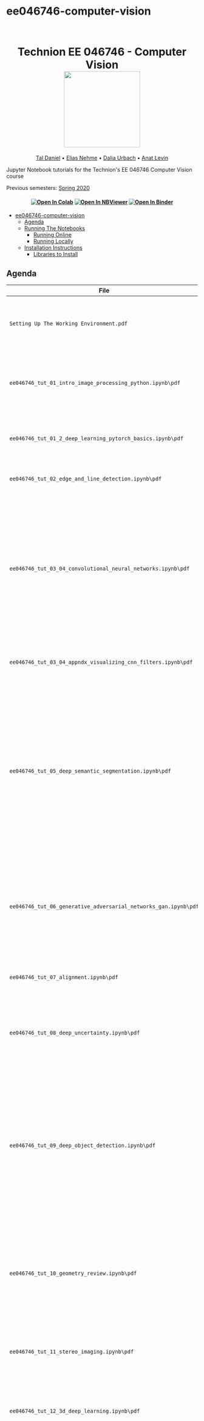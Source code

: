 # ee046746-computer-vision

<h1 align="center">
  <br>
Technion EE 046746 - Computer Vision
  <br>
  <img src="https://raw.githubusercontent.com/taldatech/ee046746-computer-vision/master/assets/tut_track_anim.gif" height="200">
</h1>
  <p align="center">
    <a href="https://taldatech.github.io">Tal Daniel</a> •
    <a href="https://eliasnehme.github.io/">Elias Nehme</a> •
    <a href="https://github.com/dahliau">Dalia Urbach</a> •
  <a href="https://webee.technion.ac.il/people/anat.levin/">Anat Levin</a>
  </p>

Jupyter Notebook tutorials for the Technion's EE 046746 Computer Vision course

Previous semesters: <a href="https://github.com/taldatech/ee046746-computer-vision/tree/spring20">Spring 2020</a>

<h4 align="center">
    <a href="https://colab.research.google.com/github/taldatech/ee046746-computer-vision"><img src="https://colab.research.google.com/assets/colab-badge.svg" alt="Open In Colab"/></a>
    <a href="https://nbviewer.jupyter.org/github/taldatech/ee046746-computer-vision/tree/master/"><img src="https://jupyter.org/assets/main-logo.svg" alt="Open In NBViewer"/></a>
    <a href="https://mybinder.org/v2/gh/taldatech/ee046746-computer-vision/master"><img src="https://mybinder.org/badge_logo.svg" alt="Open In Binder"/></a>

</h4>

- [ee046746-computer-vision](#ee046746-computer-vision)
  * [Agenda](#agenda)
  * [Running The Notebooks](#running-the-notebooks)
    + [Running Online](#running-online)
    + [Running Locally](#running-locally)
  * [Installation Instructions](#installation-instructions)
    + [Libraries to Install](#libraries-to-install)
  

## Agenda

|File       | Topics Covered |
|----------------|---------|
|`Setting Up The Working Environment.pdf`| Guide for installing Anaconda locally with Python 3 and PyTorch, integration with PyCharm and using GPU on Google Colab |
|`ee046746_tut_01_intro_image_processing_python.ipynb\pdf`| Python basics: NumPy, Matplotlib, OpenCV basics: Reading and Writing Images, Basic Image Manipulations, Image Processing 101: Thresholding, Blurring |
|`ee046746_tut_01_2_deep_learning_pytorch_basics.ipynb\pdf`| Deep Learning and PyTorch basics, MNIST, Fashion-MNIST, MULTI-layer Perceptron (MLP), Fully-Connected (FC) |
|`ee046746_tut_02_edge_and_line_detection.ipynb\pdf`| Edge and Line detection, Canny, Hough transform, RANSAC, and SCNN |
|`ee046746_tut_03_04_convolutional_neural_networks.ipynb\pdf`| 2D Convolution (Cross-corelation), Convolution-based Classification, Convolutional Neural Networks (CNNs), Regularization and Overfitting, Dropout, Data Augmentation, CIFAR-10 dataset, Visualizing Filters, The history of CNNs, Applications of CNNs, The problems with CNNs (adversarial attacks, poor generalization, fairness-undesirable biases) |
|`ee046746_tut_03_04_appndx_visualizing_cnn_filters.ipynb\pdf`| Appendix - How to visualize CNN filters and filter activations given image with PyTorch |
|`ee046746_tut_05_deep_semantic_segmentation.ipynb\pdf`| Semantic Segmentation, Intersection over Union (IoU), Average Precision (AP), PASCAL Visual Object Classes, Common Objects in COntext (COCO), Fully Convolutional Network (FCN),Up-Convolution / Transposed-Convolution, Skip connections, Pyramid Scene Parsing Network (PSPNet), 1x1 convolution, Mask R-CNN, DeepLab, Atrous convolution, Conditional Random Field (CRF) |
|`ee046746_tut_06_generative_adversarial_networks_gan.ipynb\pdf`| Generative Adversarial Network (GAN), Explicit/Implicit density estimation, Nash Equilibrium, Mode Collapse, Vanishing/Diminishing Gradient, Conditional GANs, WGAN, EBGAN, BEGAN, Tips for Training GANs, Pix2Pix, CycleGAN |
|`ee046746_tut_07_alignment.ipynb\pdf`| Feature Matching, Parametric Transformations, Image Warping, Image Blending, Panorama Stitching, Kornia |
|`ee046746_tut_08_deep_uncertainty.ipynb\pdf`| Need for Uncertainty, Epistemic and Aleatoric Uncertainty, Logelikihood Modelling, Bayesian Neural Networks, Dropout, Evidental Deep Learning |
|`ee046746_tut_09_deep_object_detection.ipynb\pdf`|Deep Object Detection, Localization, Sliding Windows, IoU, AP, Region-based Convolutional Neural Networks (R-CNN) Family, Fast/er R-CNN, Selective Search, Non-Maximum Supression (NMS), Region of Interest Pooling Layer (RoI), Region Proposal Network (RPN), Anchor boxes, Detectron2, You Only Look Once (YOLO) Family, YOLO V1-V4, Single Shot Multibox Detection (SSD) |
|`ee046746_tut_10_geometry_review.ipynb\pdf`| Camera Models, Camera Matrix, Intrinsic and Extrinsic Parameters, Distortion Models, Camera Calibration, Homography Edge Cases, Epipolar Geometry, Essential/Fundamental Matrix, 8-point Algorithm |
|`ee046746_tut_11_stereo_imaging.ipynb\pdf`| Triangulation, Disparity Maps, Stereo Concept, Stereo Rectification, Stereo Matching, Depth Smoothing, Point Cloud Visualization |
|`ee046746_tut_12_3d_deep_learning.ipynb\pdf`| Time-of-Flight Cameras, 3D Representations, Voxnet, Multi-view CNNs, Point Clouds, PointNet, PointNet++, 3D Generative Models |
|`ee046746_tut_13_deep_object_tracking.ipynb\pdf`| Object Detection vs Object Tracking, Detection Failure Cases, Motion Model, Visual Appearance Model, Detection-Based Vs. Detection-Free, Offline Vs. Online Tracking, Generic Object Tracking Using Regression Networks (GOTURN), Multi-Domain Convolutional Neural Network Tracker (MDNet), Deep Simple Online and Realtime Tracking (Deep SORT) |
|`ee046746_tut_14_deep_computational_imaging.ipynb\pdf`| Computational Imaging, Compressive Sensing, Depth Encoding PSFs, Computer Vision Pipelines, Differentiable Optics, Deep Optics, Extended Depth of Field, Monocular Depth Estimation, High Dynamic Range Imaging, Video Compressive Sensing |

## Running The Notebooks
You can view the tutorials online or download and run locally.

### Running Online

|Service      | Usage |
|-------------|---------|
|Jupyter Nbviewer| Render and view the notebooks (can not edit) |
|Binder| Render, view and edit the notebooks (limited time) |
|Google Colab| Render, view, edit and save the notebooks to Google Drive (limited time) |


Jupyter Nbviewer:

[![nbviewer](https://jupyter.org/assets/main-logo.svg)](https://nbviewer.jupyter.org/github/taldatech/ee046746-computer-vision/tree/master/)


Press on the "Open in Colab" button below to use Google Colab:

[![Open In Colab](https://colab.research.google.com/assets/colab-badge.svg)](https://colab.research.google.com/github/taldatech/ee046746-computer-vision)

Or press on the "launch binder" button below to launch in Binder:

[![Binder](https://mybinder.org/badge_logo.svg)](https://mybinder.org/v2/gh/taldatech/ee046746-computer-vision/master)

Note: creating the Binder instance takes about ~5-10 minutes, so be patient

### Running Locally

Press "Download ZIP" under the green button `Clone or download` or use `git` to clone the repository using the 
following command: `git clone https://github.com/taldatech/ee046746-computer-vision.git` (in cmd/PowerShell in Windows or in the Terminal in Linux/Mac)

Open the folder in Jupyter Notebook (it is recommended to use Anaconda). Installation instructions can be found in `Setting Up The Working Environment.pdf`.



## Installation Instructions

For the complete guide, with step-by-step images, please consult `Setting Up The Working Environment.pdf`

1. Get Anaconda with Python 3, follow the instructions according to your OS (Windows/Mac/Linux) at: https://www.anaconda.com/products/individual
2. Install the basic packages using the provided `environment.yml` file by running: `conda env create -f environment.yml` which will create a new conda environment named `deep_learn`. If you did this, you will only need to install PyTorch, see the table below.
3. Alternatively, you can create a new environment for the course and install packages from scratch:
In Windows open `Anaconda Prompt` from the start menu, in Mac/Linux open the terminal and run `conda create --name deep_learn`. Full guide at https://docs.conda.io/projects/conda/en/latest/user-guide/tasks/manage-environments.html#creating-an-environment-with-commands
4. To activate the environment, open the terminal (or `Anaconda Prompt` in Windows) and run `conda activate deep_learn`
5. Install the required libraries according to the table below (to search for a specific library and the corresponding command you can also look at https://anaconda.org/)

### Libraries to Install

|Library         | Command to Run |
|----------------|---------|
|`Jupyter Notebook`|  `conda install -c conda-forge notebook`|
|`numpy`|  `conda install -c conda-forge numpy`|
|`matplotlib`|  `conda install -c conda-forge matplotlib`|
|`scipy`| `conda install -c anaconda scipy `|
|`scikit-learn`|  `conda install -c conda-forge scikit-learn`|
|`tqdm`| `conda install -c conda-forge tqdm`|
|`opencv`| `conda install -c conda-forge opencv`|
|`pytorch` (cpu)| `conda install pytorch torchvision torchaudio cpuonly -c pytorch` |
|`pytorch` (gpu)| `conda install pytorch torchvision torchaudio cudatoolkit=10.2 -c pytorch` |


5. To open the notbooks, open Ananconda Navigator or run `jupyter notebook` in the terminal (or `Anaconda Prompt` in Windows) while the `deep_learn` environment is activated.